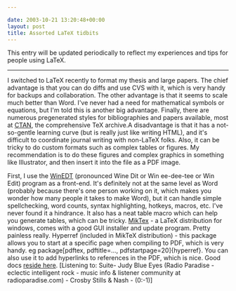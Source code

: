 ```yaml
---

date: 2003-10-21 13:20:48+00:00
layout: post
title: Assorted LaTeX tidbits
---
```


This entry will be updated periodically to reflect my experiences and tips for people using LaTeX.


* * *


I switched to LaTeX recently to format my thesis and large papers.  The chief advantage is that you can do diffs and use CVS with it, which is very handy for backups and collaboration.  The other advantage is that it seems to scale much better than Word.  I've never had a need for mathematical symbols or equations, but I'm told this is another big advantage.  Finally, there are numerous pregenerated styles for bibliographies and papers available, most at [CTAN](http://www.ctan.org), the comprehensive TeX archive.A disadvantage is that it has a not-so-gentle learning curve (but is really just like writing HTML), and it's difficult to coordinate journal writing with non-LaTeX folks.  Also, it can be tricky to do custom formats such as complex tables or figures.  My recommendation is to do these figures and complex graphics in something like Illustrator, and then insert it into the file as a PDF image.


First, I use the [WinEDT](http://www.winedt.com) (pronounced Wine Dit or Win ee-dee-tee or Win Edit) program as a front-end.  It's definitely not at the same level as Word (probably because there's one person working on it, which makes you wonder how many people it takes to make Word), but it can handle simple spellchecking, word counts, syntax highlighting, hotkeys, macros, etc.  I've never found it a hindrance.  It also has a neat table macro which can help you generate tables, which can be tricky.
[MikTex](http://www.miktex.org/) - a LaTeX distribution for windows, comes with a good GUI installer and update program.  Pretty painless really.
Hyperref (included in MikTeX distribution) - this package allows you to start at a specific page when compiling to PDF, which is very handy.  eg package[pdftex, pdftitle=..., pdfstartpage=20]{hyperref}.  You can also use it to add hyperlinks to references in the PDF, which is nice.  Good docs [reside here](http://www.tug.org/applications/hyperref/manual.html#x1-50003.1).
[Listening to:  Suite- Judy Blue Eyes (Radio Paradise - eclectic intelligent rock - music info & listener community at radioparadise.com)  -  Crosby Stills & Nash  -  (0:-1)]
